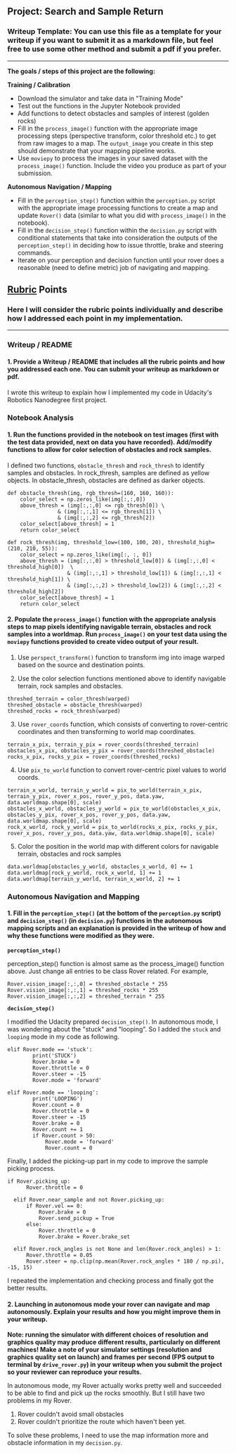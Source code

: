 ## Project: Search and Sample Return
### Writeup Template: You can use this file as a template for your writeup if you want to submit it as a markdown file, but feel free to use some other method and submit a pdf if you prefer.

---


**The goals / steps of this project are the following:**  

**Training / Calibration**  

* Download the simulator and take data in "Training Mode"
* Test out the functions in the Jupyter Notebook provided
* Add functions to detect obstacles and samples of interest (golden rocks)
* Fill in the `process_image()` function with the appropriate image processing steps (perspective transform, color threshold etc.) to get from raw images to a map.  The `output_image` you create in this step should demonstrate that your mapping pipeline works.
* Use `moviepy` to process the images in your saved dataset with the `process_image()` function.  Include the video you produce as part of your submission.

**Autonomous Navigation / Mapping**

* Fill in the `perception_step()` function within the `perception.py` script with the appropriate image processing functions to create a map and update `Rover()` data (similar to what you did with `process_image()` in the notebook).
* Fill in the `decision_step()` function within the `decision.py` script with conditional statements that take into consideration the outputs of the `perception_step()` in deciding how to issue throttle, brake and steering commands.
* Iterate on your perception and decision function until your rover does a reasonable (need to define metric) job of navigating and mapping.  


## [Rubric](https://review.udacity.com/#!/rubrics/916/view) Points
### Here I will consider the rubric points individually and describe how I addressed each point in my implementation.  

---
### Writeup / README

#### 1. Provide a Writeup / README that includes all the rubric points and how you addressed each one.  You can submit your writeup as markdown or pdf.  

I wrote this writeup to explain how I implemented my code in Udacity's Robotics Nanodegree first project.

### Notebook Analysis
#### 1. Run the functions provided in the notebook on test images (first with the test data provided, next on data you have recorded). Add/modify functions to allow for color selection of obstacles and rock samples.
I defined two functions, `obstacle_thresh` and `rock_thresh` to identify samples and obstacles. In rock_thresh, samples are defined as yellow objects. In obstacle_thresh, obstacles are defined as darker objects.

```  
def obstacle_thresh(img, rgb_thresh=(160, 160, 160)):  
    color_select = np.zeros_like(img[:,:,0])  
    above_thresh = (img[:,:,0] <= rgb_thresh[0]) \  
                & (img[:,:,1] <= rgb_thresh[1]) \  
                & (img[:,:,2] <= rgb_thresh[2])  
    color_select[above_thresh] = 1  
    return color_select  

def rock_thresh(img, threshold_low=(100, 100, 20), threshold_high=(210, 210, 55)):  
    color_select = np.zeros_like(img[:, :, 0])  
    above_thresh = (img[:,:,0] > threshold_low[0]) & (img[:,:,0] < threshold_high[0])  \  
                   & (img[:,:,1] > threshold_low[1]) & (img[:,:,1] < threshold_high[1]) \  
                   & (img[:,:,2] > threshold_low[2]) & (img[:,:,2] < threshold_high[2])  
    color_select[above_thresh] = 1  
    return color_select  
```

#### 2. Populate the `process_image()` function with the appropriate analysis steps to map pixels identifying navigable terrain, obstacles and rock samples into a worldmap.  Run `process_image()` on your test data using the `moviepy` functions provided to create video output of your result.

1. Use `perspect_transform()` function to transform img into image warped based on the source and destination points.  

2. Use the color selection functions mentioned above to identify navigable terrain, rock samples and obstacles.  

```  
threshed_terrain = color_thresh(warped)  
threshed_obstacle = obstacle_thresh(warped)  
threshed_rocks = rock_thresh(warped)  
```
3. Use `rover_coords` function, which consists of converting to rover-centric coordinates and then transforming to world map coordinates.  

```  
terrain_x_pix, terrain_y_pix = rover_coords(threshed_terrain)  
obstacles_x_pix, obstacles_y_pix = rover_coords(threshed_obstacle)  
rocks_x_pix, rocks_y_pix = rover_coords(threshed_rocks)  
```

4. Use `pix_to_world` function to convert rover-centric pixel values to world coords.  

```  
terrain_x_world, terrain_y_world = pix_to_world(terrain_x_pix, terrain_y_pix, rover_x_pos, rover_y_pos, data.yaw, data.worldmap.shape[0], scale)  
obstacles_x_world, obstacles_y_world = pix_to_world(obstacles_x_pix, obstacles_y_pix, rover_x_pos, rover_y_pos, data.yaw, data.worldmap.shape[0], scale)  
rock_x_world, rock_y_world = pix_to_world(rocks_x_pix, rocks_y_pix, rover_x_pos, rover_y_pos, data.yaw, data.worldmap.shape[0], scale)  
```

5. Color the position in the world map with different colors for navigable terrain, obstacles and rock samples  

```  
data.worldmap[obstacles_y_world, obstacles_x_world, 0] += 1  
data.worldmap[rock_y_world, rock_x_world, 1] += 1  
data.worldmap[terrain_y_world, terrain_x_world, 2] += 1  
```


### Autonomous Navigation and Mapping

#### 1. Fill in the `perception_step()` (at the bottom of the `perception.py` script) and `decision_step()` (in `decision.py`) functions in the autonomous mapping scripts and an explanation is provided in the writeup of how and why these functions were modified as they were.  

**`perception_step()`**

perception_step() function is almost same as the process_image() function above. Just change all entries to be class Rover related. For example,

```  
Rover.vision_image[:,:,0] = threshed_obstacle * 255
Rover.vision_image[:,:,1] = threshed_rocks * 255
Rover.vision_image[:,:,2] = threshed_terrain * 255
```  

**`decision_step()`**  

I modified the Udacity prepared `decision_step()`. In autonomous mode, I was wondering about the "stuck" and "looping". So I added the `stuck` and `looping` mode in my code as following.  

```  
elif Rover.mode == 'stuck':  
        print('STUCK')  
        Rover.brake = 0  
        Rover.throttle = 0  
        Rover.steer = -15  
        Rover.mode = 'forward'  

elif Rover.mode == 'looping':  
        print('LOOPING')  
        Rover.count = 0  
        Rover.throttle = 0  
        Rover.steer = -15  
        Rover.brake = 0  
        Rover.count += 1  
        if Rover.count > 50:  
            Rover.mode = 'forward'  
            Rover.count = 0  
```  

Finally, I added the picking-up part in my code to improve the sample picking process.  

```  
if Rover.picking_up:
      Rover.throttle = 0

  elif Rover.near_sample and not Rover.picking_up:
      if Rover.vel == 0:
          Rover.brake = 0
          Rover.send_pickup = True
      else:
          Rover.throttle = 0
          Rover.brake = Rover.brake_set

  elif Rover.rock_angles is not None and len(Rover.rock_angles) > 1:
      Rover.throttle = 0.05
      Rover.steer = np.clip(np.mean(Rover.rock_angles * 180 / np.pi), -15, 15)
```  

I repeated the implementation and checking process and finally got the better results.  

#### 2. Launching in autonomous mode your rover can navigate and map autonomously.  Explain your results and how you might improve them in your writeup.  

**Note: running the simulator with different choices of resolution and graphics quality may produce different results, particularly on different machines!  Make a note of your simulator settings (resolution and graphics quality set on launch) and frames per second (FPS output to terminal by `drive_rover.py`) in your writeup when you submit the project so your reviewer can reproduce your results.**

In autonomous mode, my Rover actually works pretty well and succeeded to be able to find and pick up the rocks smoothly. But I still have two problems in my Rover.  

1. Rover couldn't avoid small obstacles  
2. Rover couldn't prioritize the route which haven't been yet.  

To solve these problems, I need to use the map information more and obstacle information in my `decision.py`.
